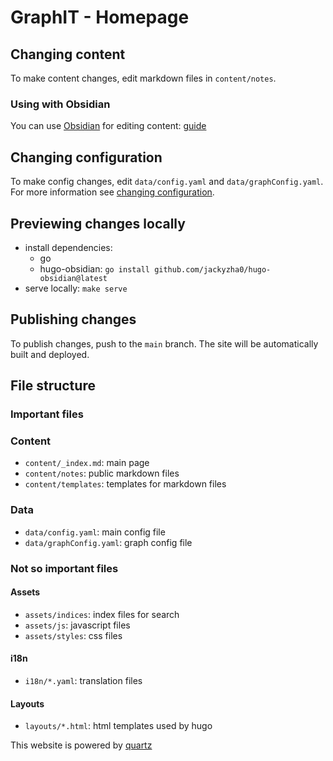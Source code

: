 # GraphIT - Homepage

## Changing content

To make content changes, edit markdown files in `content/notes`.

### Using with Obsidian

You can use [Obsidian](https://obsidian.md/) for editing content: [guide](<[/content/private/quartz-docs/obsidian.md](https://quartz.jzhao.xyz/notes/editing#:~:text=content/)>)

## Changing configuration

To make config changes, edit `data/config.yaml` and `data/graphConfig.yaml`. For more information see [changing configuration](<[/content/private/quartz-docs/config.md](https://quartz.jzhao.xyz/notes/config#:~:text=conf/)>).

## Previewing changes locally

- install dependencies:
  - go
  - hugo-obsidian: `go install github.com/jackyzha0/hugo-obsidian@latest`
- serve locally: `make serve`

## Publishing changes

To publish changes, push to the `main` branch. The site will be automatically built and deployed.

## File structure

### Important files

### Content

- `content/_index.md`: main page
- `content/notes`: public markdown files
- `content/templates`: templates for markdown files

### Data

- `data/config.yaml`: main config file
- `data/graphConfig.yaml`: graph config file

### Not so important files

#### Assets

- `assets/indices`: index files for search
- `assets/js`: javascript files
- `assets/styles`: css files

#### i18n

- `i18n/*.yaml`: translation files

#### Layouts

- `layouts/*.html`: html templates used by hugo

This website is powered by [quartz](https://github.com/jackyzha0/quartz)
